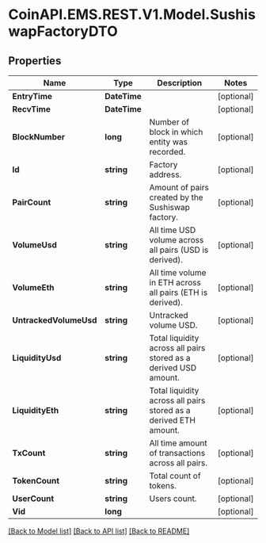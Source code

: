 
# CoinAPI.EMS.REST.V1.Model.SushiswapFactoryDTO

## Properties

Name | Type | Description | Notes
------------ | ------------- | ------------- | -------------
**EntryTime** | **DateTime** |  | [optional] 
**RecvTime** | **DateTime** |  | [optional] 
**BlockNumber** | **long** | Number of block in which entity was recorded. | [optional] 
**Id** | **string** | Factory address. | [optional] 
**PairCount** | **string** | Amount of pairs created by the Sushiswap factory. | [optional] 
**VolumeUsd** | **string** | All time USD volume across all pairs (USD is derived). | [optional] 
**VolumeEth** | **string** | All time volume in ETH across all pairs (ETH is derived). | [optional] 
**UntrackedVolumeUsd** | **string** | Untracked volume USD. | [optional] 
**LiquidityUsd** | **string** | Total liquidity across all pairs stored as a derived USD amount. | [optional] 
**LiquidityEth** | **string** | Total liquidity across all pairs stored as a derived ETH amount. | [optional] 
**TxCount** | **string** | All time amount of transactions across all pairs. | [optional] 
**TokenCount** | **string** | Total count of tokens. | [optional] 
**UserCount** | **string** | Users count. | [optional] 
**Vid** | **long** |  | [optional] 

[[Back to Model list]](../README.md#documentation-for-models)
[[Back to API list]](../README.md#documentation-for-api-endpoints)
[[Back to README]](../README.md)

